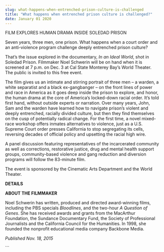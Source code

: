 ```yaml
---
slug: what-happens-when-entrenched-prison-culture-is-challenged
title: "What happens when entrenched prison culture is challenged?"
date: January 01 2020
---
```


 
<p>FILM EXPLORES HUMAN DRAMA INSIDE SOLEDAD PRISON</p>
<p>
  Seven years, three men, one prison. What happens when a court order and an
  anti&#45;violence program challenge deeply entrenched prison culture?
</p>
<p>
  That’s the issue explored in the documentary, <em>In an Ideal World</em>, shot
  in Soledad Prison. Filmmaker Noel Schwerin will be on hand when it is screened
  at 7 p.m. on Dec. 3 at Cal State Monterey Bay’s World Theater. The public is
  invited to this free event.
</p>
<p>
  The film gives us an intimate and stirring portrait of three men – a warden, a
  white separatist and a black ex&#45;gangbanger – on the front lines of power
  and race in America as it goes deep inside the prison to explore, and honor,
  the human drama at the core of America’s locked&#45;down racial order. It’s
  told first hand, without outside experts or narration. Over many years, John,
  Sam and the warden have learned how to navigate prison’s violent and deeply
  entrenched, racially divided culture, but then they find themselves on the
  cusp of potentially radical change. For the first time, a novel mixed&#45;race
  workshop offers inmates alternatives to violence, just as a U.S. Supreme Court
  order presses California to stop segregating its cells, reversing decades of
  official policy and upsetting the racial high wire.
</p>
<p>
  A panel discussion featuring representatives of the incarcerated community as
  well as corrections, restorative justice, drug and mental health support
  groups, community&#45;based violence and gang reduction and diversion programs
  will follow the 83&#45;minute film.
</p>
<p>
  The event is sponsored by the Cinematic Arts Department and the World Theater.
</p>
<p><strong>DETAILS</strong></p>
<p><strong>ABOUT THE FILMMAKER</strong></p>
<p>
  Noel Schwerin has written, produced and directed award&#45;winning films,
  including the PBS specials <em>Bloodlines</em>, and the two&#45;hour
  <em>A Question of Genes</em>. She has received awards and grants from the
  MacArthur Foundation, the Sundance Documentary Fund, the Society of
  Professional Journalists and the California Council for the Humanities. In
  1998, she founded the nonprofit educational media company Backbone Media.
</p>
<p><em>Published Nov. 18, 2015</em></p>
```
